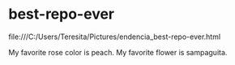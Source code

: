 # best-repo-ever
file:///C:/Users/Teresita/Pictures/endencia_best-repo-ever.html

My favorite rose color is peach.
My favorite flower is sampaguita.
